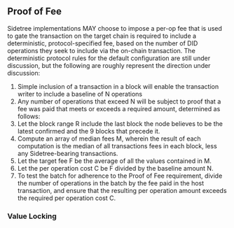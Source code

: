 ## Proof of Fee

Sidetree implementations MAY choose to impose a per-op fee that is used to gate the transaction on the target chain is required to include a deterministic, protocol-specified fee, based on the number of DID operations they seek to include via the on-chain transaction. The deterministic protocol rules for the default configuration are still under discussion, but the following are roughly represent the direction under discussion:

1. Simple inclusion of a transaction in a block will enable the transaction writer to include a baseline of N operations
2. Any number of operations that exceed N will be subject to proof that a fee was paid that meets or exceeds a required amount, determined as follows:
  1. Let the block range R include the last block the node believes to be the latest confirmed and the 9 blocks that precede it.
  2. Compute an array of median fees M, wherein the result of each computation is the median of all transactions fees in each block, less any Sidetree-bearing transactions.
  3. Let the target fee F be the average of all the values contained in M.
  4. Let the per operation cost C be F divided by the baseline amount N.
3. To test the batch for adherence to the Proof of Fee requirement, divide the number of operations in the batch by the fee paid in the host transaction, and ensure that the resulting per operation amount exceeds the required per operation cost C.

### Value Locking